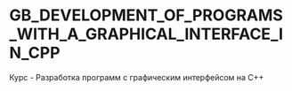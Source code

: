 # GB_DEVELOPMENT_OF_PROGRAMS_WITH_A_GRAPHICAL_INTERFACE_IN_CPP
Курс - Разработка программ с графическим интерфейсом на С++
